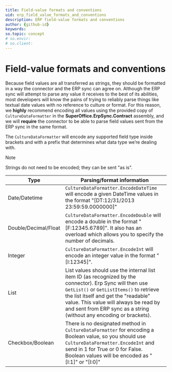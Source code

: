 ```yaml
---
title: Field-value formats and conventions
uid: erp_field_value_formats_and_conventions
description: ERP field-value formats and conventions
author: {github-id}
keywords:
so.topic: concept
# so.envir:
# so.client:
---
```


# Field-value formats and conventions

Because field values are all transferred as strings, they should be formatted in a way the connector and the ERP sync can agree on. Although the ERP sync will attempt to parse any value it receives to the best of its abilities, most developers will know the pains of trying to reliably parse things like textual date values with no reference to culture or format. For this reason, we **highly** recommend encoding all values using the provided copy of `CultureDataFormatter` in the **SuperOffice.ErpSync.Contract** assembly, and we will **require** the connector to be able to parse field values sent from the ERP sync in the same format.

The `CultureDataFormatter` will encode any supported field type inside brackets and with a prefix that determines what data type we’re dealing with.

> [!NOTE]
> Strings do not need to be encoded; they can be sent "as is".

| Type | Parsing/format information |
|---|---|
| Date/Datetime | `CultureDataFormatter.EncodeDateTime` will encode a given DateTime values in the format "[DT:12/31/2013 23:59:59.0000000]" |
| Double/Decimal/Float | `CultureDataFormatter.EncodeDouble` will encode a double in the format "[F:12345.6789]". It also has an overload which allows you to specify the number of decimals. |
| Integer | `CultureDataFormatter.EncodeInt` will encode an integer value in the format "[I:12345]". |
| List | List values should use the internal list item ID (as recognized by the connector). Erp Sync will then use `GetList()` or `GetListItems()` to retrieve the list itself and get the "readable" value. This value will always be read by and sent from ERP sync as a string (without any encoding or brackets). |
| Checkbox/Boolean | There is no designated method in `CultureDataFormatter` for encoding a Boolean value, so you should use `CultureDataFormatter.EncodeInt` and send in 1 for True or 0 for False.<br>Boolean values will be encoded as "[I:1]" or "[I:0]" |
